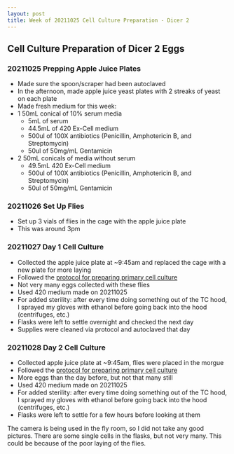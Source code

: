```yaml
---
layout: post
title: Week of 20211025 Cell Culture Preparation - Dicer 2
---
```


## Cell Culture Preparation of Dicer 2 Eggs

### 20211025 Prepping Apple Juice Plates

- Made sure the spoon/scraper had been autoclaved
- In the afternoon, made apple juice yeast plates with 2 streaks of yeast on each plate
- Made fresh medium for this week:
- 1 50mL conical of 10% serum media
  - 5mL of serum
  - 44.5mL of 420 Ex-Cell medium
  - 500ul of 100X antibiotics (Penicillin, Amphotericin B, and Streptomycin)
  - 50ul of 50mg/mL Gentamicin
- 2 50mL conicals of media without serum
  - 49.5mL 420 Ex-Cell medium
  - 500ul of 100X antibiotics (Penicillin, Amphotericin B, and Streptomycin)
  - 50ul of 50mg/mL Gentamicin

### 20211026 Set Up Flies

- Set up 3 vials of flies in the cage with the apple juice plate
- This was around 3pm

### 20211027 Day 1 Cell Culture
- Collected the apple juice plate at ~9:45am and replaced the cage with a new plate for more laying
- Followed the [protocol for preparing primary cell culture](https://meschedl.github.io/Unckless-Lab-Notebook-Maggie/2021/10/26/cell-culture-protocol.html)
- Not very many eggs collected with these flies
- Used 420 medium made on 20211025
- For added sterility: after every time doing something out of the TC hood, I sprayed my gloves with ethanol before going back into the hood (centrifuges, etc.)
- Flasks were left to settle overnight and checked the next day
- Supplies were cleaned via protocol and autoclaved that day

### 20211028 Day 2 Cell Culture
- Collected apple juice plate at ~9:45am, flies were placed in the morgue
- Followed the [protocol for preparing primary cell culture](https://meschedl.github.io/Unckless-Lab-Notebook-Maggie/2021/10/26/cell-culture-protocol.html)
- More eggs than the day before, but not that many still
- Used 420 medium made on 20211025
- For added sterility: after every time doing something out of the TC hood, I sprayed my gloves with ethanol before going back into the hood (centrifuges, etc.)
- Flasks were left to settle for a few hours before looking at them

The camera is being used in the fly room, so I did not take any good pictures. There are some single cells in the flasks, but not very many. This could be because of the poor laying of the flies.  
